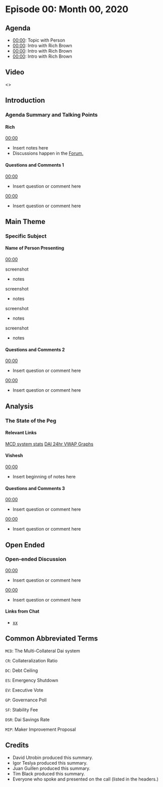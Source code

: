 # Episode 00: Month 00, 2020

## Agenda

- [00:00](): Topic with Person
- [00:00](): Intro with Rich Brown
- [00:00](): Intro with Rich Brown
- [00:00](): Intro with Rich Brown

## Video

<>

## Introduction

### Agenda Summary and Talking Points

#### Rich

[00:00](link)

- Insert notes here
- Discussions happen in the [Forum.](https://forum.makerdao.com/)

#### Questions and Comments 1

[00:00](link)

- Insert question or comment here

[00:00](link)

- Insert question or comment here

## Main Theme

### Specific Subject

#### Name of Person Presenting

[00:00]()

screenshot
- notes

screenshot
- notes

screenshot
- notes

screenshot
- notes

#### Questions and Comments 2

[00:00](link)

- Insert question or comment here

[00:00](link)

- Insert question or comment here

## Analysis

### The State of the Peg

#### Relevant Links

[MCD system stats](http://daistats.com)
[DAI 24hr VWAP Graphs](http://dai.descipher.io/)

#### Vishesh

[00:00](link)

- Insert beginning of notes here

#### Questions and Comments 3

[00:00](link)

- Insert question or comment here

[00:00](link)

- Insert question or comment here

## Open Ended

### Open-ended Discussion

[00:00](link)

- Insert question or comment here

[00:00](link)

- Insert question or comment here

#### Links from Chat

- [xx](link)

## Common Abbreviated Terms

`MCD`: The Multi-Collateral Dai system

`CR`: Collateralization Ratio

`DC`: Debt Ceiling

`ES`: Emergency Shutdown

`EV`: Executive Vote

`GP`: Governance Poll

`SF`: Stability Fee

`DSR`: Dai Savings Rate

`MIP`: Maker Improvement Proposal

## Credits

- David Utrobin produced this summary.
- Igor Teslya produced this summary.
- Juan Guillen produced this summary.
- Tim Black produced this summary.
- Everyone who spoke and presented on the call (listed in the headers.)
